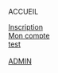 <script>
      export let context //just to hide warning in console
    import { db } from '$utils/firebase'
    import { doc, getDoc } from "firebase/firestore"
    import Login from '$components/forms/Login.svelte'
    import CreateAccount from '$components/CreateAccount.svelte'
    import { getFunctions, httpsCallable } from "firebase/functions";

/* 

 const test = async ()=>{
        const students = collection(db, "students")
        const q = query(students, where("emails", "array-contains", "friarobaz@gmail.com"))
        
        try {
            const querySnapshot = await getDocs(q)
            let result = []
            querySnapshot.forEach((doc) => {
                result.push(doc.data())
            })
            console.log('Success')
            console.log(result[0])
            return result[0]
            
        } catch (error) {
            throw error
        }
    }






 
    const test = async () => {
        const docRef = doc(db, "admin", "2022-2023")
        const docSnap = await getDoc(docRef)
        let info
        if (docSnap.exists()) {
            info = docSnap.data()
        }
        console.log(info)
    }


    const functions = getFunctions()
    const sayHello = httpsCallable(functions, 'sayHello')

    const handleClick = () => {
        console.log("clicked")
        sayHello({name: 'Jules'}).then(result => {
            console.log(result.data)
        })
        
    } */

    


</script>

<!-- <CreateAccount/> -->

<!-- <Login /> -->

ACCUEIL

<a href="/prive/inscription">Inscription</a><br>
<a href="/prive/mon-compte">Mon compte</a><br>
<a href="/test">test</a><br><br>
<a href="/admin">ADMIN</a>
<slot></slot> <!-- just to hide error warning in console -->
